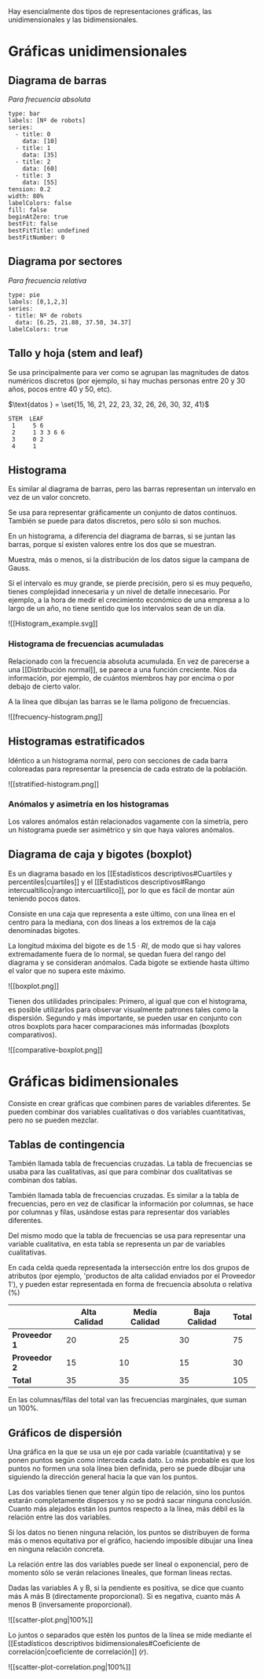 Hay esencialmente dos tipos de representaciones gráficas, las unidimensionales y las bidimensionales. 

# Gráficas unidimensionales

## Diagrama de barras

*Para frecuencia absoluta*
```chart
type: bar
labels: [Nº de robots]
series:
  - title: 0
    data: [10]
  - title: 1
    data: [35]
  - title: 2
    data: [60]
  - title: 3
    data: [55]
tension: 0.2
width: 80%
labelColors: false
fill: false
beginAtZero: true
bestFit: false
bestFitTitle: undefined
bestFitNumber: 0
```
## Diagrama por sectores

*Para frecuencia relativa*

```chart
type: pie
labels: [0,1,2,3]
series:
- title: Nº de robots
  data: [6.25, 21.88, 37.50, 34.37]
labelColors: true
```
## Tallo y hoja (stem and leaf)

Se usa principalmente para ver como se agrupan las magnitudes de datos numéricos discretos (por ejemplo, si hay muchas personas entre 20 y 30 años, pocos entre 40 y 50, etc).

$\text{datos } = \set{15, 16, 21, 22, 23, 32, 26, 26, 30, 32, 41}$
```
STEM  LEAF
 1     5 6
 2     1 3 3 6 6
 3     0 2
 4     1
```

## Histograma

Es similar al diagrama de barras, pero las barras representan un intervalo en vez de un valor concreto.

Se usa para representar gráficamente un conjunto de datos continuos. También se puede para datos discretos, pero sólo si son muchos.

En un histograma, a diferencia del diagrama de barras, si se juntan las barras, porque sí existen valores entre los dos que se muestran.

Muestra, más o menos, si la distribución de los datos sigue la campana de Gauss.

Si el intervalo es muy grande, se pierde precisión, pero si es muy pequeño, tienes complejidad innecesaria y un nivel de detalle innecesario. Por ejemplo, a la hora de medir el crecimiento económico de una empresa a lo largo de un año, no tiene sentido que los intervalos sean de un día.

![[Histogram_example.svg]]

### Histograma de frecuencias acumuladas

Relacionado con la frecuencia absoluta acumulada. En vez de parecerse a una [[Distribución normal]], se parece a una función creciente. Nos da información, por ejemplo, de cuántos miembros hay por encima o por debajo de cierto valor.

A la línea que dibujan las barras se le llama polígono de frecuencias.

![[frecuency-histogram.png]]

## Histogramas estratificados

Idéntico a un histograma normal, pero con secciones de cada barra coloreadas para representar la presencia de cada estrato de la población.

![[stratified-histogram.png]]

### Anómalos y asimetría en los histogramas

Los valores anómalos están relacionados vagamente con la simetría, pero un histograma puede ser asimétrico y sin que haya valores anómalos.

## Diagrama de caja y bigotes (boxplot)

Es un diagrama basado en los [[Estadísticos descriptivos#Cuartiles y percentiles|cuartiles]] y el [[Estadísticos descriptivos#Rango intercualtílico|rango intercuartílico]], por lo que es fácil de montar aún teniendo pocos datos.

Consiste en una caja que representa a este último, con una línea en el centro para la mediana, con dos líneas a los extremos de la caja denominadas bigotes.

La longitud máxima del bigote es de $1.5·RI$, de modo que si hay valores extremadamente fuera de lo normal, se quedan fuera del rango del diagrama y se consideran anómalos. Cada bigote se extiende hasta último el valor que no supera este máximo.

![[boxplot.png]]

Tienen dos utilidades principales: Primero, al igual que con el histograma, es posible utilizarlos para observar visualmente patrones tales como la dispersión. Segundo y más importante, se pueden usar en conjunto con otros boxplots para hacer comparaciones más informadas (boxplots comparativos).

![[comparative-boxplot.png]]

# Gráficas bidimensionales

Consiste en crear gráficas que combinen pares de variables diferentes. Se pueden combinar dos variables cualitativas o dos variables cuantitativas, pero no se pueden mezclar.

## Tablas de contingencia

También llamada tabla de frecuencias cruzadas. La tabla de frecuencias se usaba para las cualitativas, así que para combinar dos cualitativas se combinan dos tablas.

También llamada tabla de frecuencias cruzadas. Es similar a la tabla de frecuencias, pero en vez de clasificar la información por columnas, se hace por columnas y filas, usándose estas para representar dos variables diferentes.

Del mismo modo que la tabla de frecuencias se usa para representar una variable cualitativa, en esta tabla se representa un par de variables cualitativas.

En cada celda queda representada la intersección entre los dos grupos de atributos (por ejemplo, 'productos de alta calidad enviados por el Proveedor 1'), y pueden estar representada en forma de frecuencia absoluta o relativa (%)

|                 | Alta Calidad | Media Calidad | Baja Calidad | Total |
| --------------- | ------------ | ------------- | ------------ | ----- |
| **Proveedor 1** | 20<br>       | 25<br>        | 30<br>       | 75    |
| **Proveedor 2** | 15           | 10            | 15           | 30    |
| **Total**       | 35           | 35            | 35           | 105   |

En las columnas/filas del total van las frecuencias marginales, que suman un 100%.

## Gráficos de dispersión

Una gráfica en la que se usa un eje por cada variable (cuantitativa) y se ponen puntos según como interceda cada dato. Lo más probable es que los puntos no formen una sola línea bien definida, pero se puede dibujar una siguiendo la dirección general hacia la que van los puntos.

Las dos variables tienen que tener algún tipo de relación, sino los puntos estarán completamente dispersos y no se podrá sacar ninguna conclusión. Cuanto más alejados están los puntos respecto a la línea, más débil es la relación entre las dos variables.

Si los datos no tienen ninguna relación, los puntos se distribuyen de forma más o menos equitativa por el gráfico, haciendo imposible dibujar una línea en ninguna relación concreta.

La relación entre las dos variables puede ser lineal o exponencial, pero de momento sólo se verán relaciones lineales, que forman lineas rectas.

Dadas las variables A y B, si la pendiente es positiva, se dice que cuanto más A más B (directamente proporcional). Si es negativa, cuanto más A menos B (inversamente proporcional).

![[scatter-plot.png|100%]]

Lo juntos o separados que estén los puntos de la línea se mide mediante el [[Estadísticos descriptivos bidimensionales#Coeficiente de correlación|coeficiente de correlación]] ($r$).

![[scatter-plot-correlation.png|100%]]